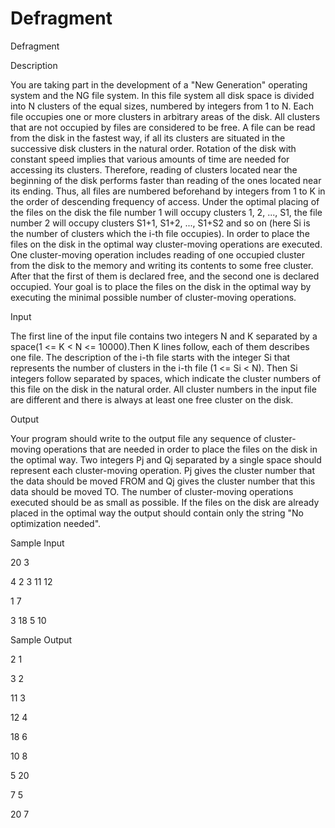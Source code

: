 # Defragment

Defragment

Description

You are taking part in the development of a "New Generation" operating system and the NG file system. In this file system all disk space is divided into N clusters of the equal sizes, numbered by integers from 1 to N. Each file occupies one or more clusters in arbitrary areas of the disk. All clusters that are not occupied by files are considered to be free. A file can be read from the disk in the fastest way, if all its clusters are situated in the successive disk clusters in the natural order. 
Rotation of the disk with constant speed implies that various amounts of time are needed for accessing its clusters. Therefore, reading of clusters located near the beginning of the disk performs faster than reading of the ones located near its ending. Thus, all files are numbered beforehand by integers from 1 to K in the order of descending frequency of access. Under the optimal placing of the files on the disk the file number 1 will occupy clusters 1, 2, ..., S1, the file number 2 will occupy clusters S1+1, S1+2, ..., S1+S2 and so on (here Si is the number of clusters which the i-th file occupies). 
In order to place the files on the disk in the optimal way cluster-moving operations are executed. One cluster-moving operation includes reading of one occupied cluster from the disk to the memory and writing its contents to some free cluster. After that the first of them is declared free, and the second one is declared occupied. 
Your goal is to place the files on the disk in the optimal way by executing the minimal possible number of cluster-moving operations. 


Input

The first line of the input file contains two integers N and K separated by a space(1 <= K < N <= 10000).Then K lines follow, each of them describes one file. The description of the i-th file starts with the integer Si that represents the number of clusters in the i-th file (1 <= Si < N). Then Si integers follow separated by spaces, which indicate the cluster numbers of this file on the disk in the natural order. 
All cluster numbers in the input file are different and there is always at least one free cluster on the disk. 


Output

Your program should write to the output file any sequence of cluster-moving operations that are needed in order to place the files on the disk in the optimal way. Two integers Pj and Qj separated by a single space should represent each cluster-moving operation. Pj gives the cluster number that the data should be moved FROM and Qj gives the cluster number that this data should be moved TO. 
The number of cluster-moving operations executed should be as small as possible. If the files on the disk are already placed in the optimal way the output should contain only the string "No optimization needed". 


Sample Input

20 3

4 2 3 11 12

1 7

3 18 5 10

Sample Output

2 1

3 2

11 3

12 4

18 6

10 8

5 20

7 5

20 7

